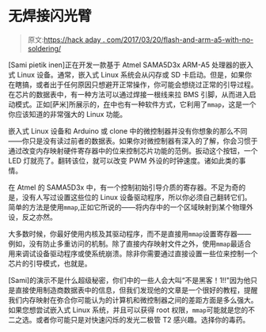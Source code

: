 # 无焊接闪光臂

> 原文:[https://hack aday . com/2017/03/20/flash-and-arm-a5-with-no-soldering/](https://hackaday.com/2017/03/20/flashing-and-arm-a5-with-no-soldering/)

[Sami pietik inen]正在开发一款基于 Atmel SAMA5D3x ARM-A5 处理器的嵌入式 Linux 设备。通常，嵌入式 Linux 系统会从闪存或 SD 卡启动。但是，如果你在瞎搞，或者出于任何原因只想避开正常操作，你可能会想绕过正常的引导过程。在芯片的数据表中，有一种方法可以通过焊接一根线来拉 BMS 引脚，从而进入启动模式。正如[萨米]所展示的，[在](https://pagefault.blog/2017/03/14/access-hardware-from-userspace-with-mmap/)中也有一种软件方式，它利用了`mmap`，这是一个你应该知道的非常强大的 Linux 功能。

嵌入式 Linux 设备和 Arduino 或 clone 中的微控制器并没有你想象的那么不同——你只是没有读过前者的数据表。如果你对微控制器有深入的了解，你会习惯于通过改变内存映射硬件寄存器中的位来控制芯片功能的范例。扳动这个按钮，一个 LED 灯就亮了。翻转该位，就可以改变 PWM 外设的时钟速度。诸如此类的事情。

在 Atmel 的 SAMA5D3x 中，有一个控制初始引导介质的寄存器。不足为奇的是，没有人写过设置这些位的 Linux 设备驱动程序，所以你必须自己翻转它们。简单的方法是使用`mmap`,正如它所说的——将内存中的一个区域映射到某个物理外设，反之亦然。

大多数时候，你最好使用内核及其驱动程序，而不是直接用`mmap`设置寄存器——例如，没有防止多重访问的机制。除了直接内存映射文件之外，使用`mmap`最适合用来调试设备驱动程序或使系统崩溃。除非你需要通过直接设置一些位来控制一个芯片的引导模式，也就是。

[Sami]的演示不是什么超级秘密，你们中的一些人会大叫“不是黑客！1!!"因为他只是直接使用制造商数据表中的信息，但我们发现他的文章是一个很好的教程，提醒我们内存映射在弥合你可能认为的计算机和微控制器之间的差距方面是多么强大。如果您想尝试嵌入式 Linux 系统，并且可以获得 root 权限，`mmap`可能就是您的不二之选。或者你可能只是对快速闪烁的发光二极管 T2 感兴趣。选择你的毒药。
